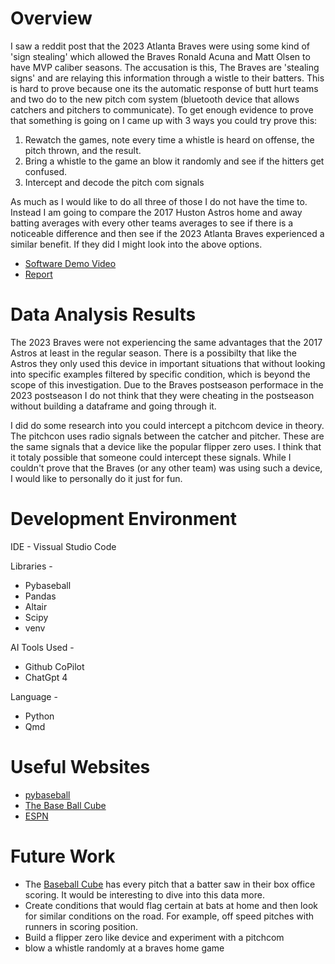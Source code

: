 # Overview

I saw a reddit post that the 2023 Atlanta Braves were using some kind of 'sign stealing' which allowed the Braves Ronald Acuna and Matt Olsen to have MVP caliber seasons. The accusation is this, The Braves are 'stealing signs' and are relaying this information through a wistle to their batters. This is hard to prove because one its the automatic response of butt hurt teams and two do to the new pitch com system (bluetooth device that allows catchers and pitchers to communicate). To get enough evidence to prove that something is going on I came up with 3 ways you could try prove this:

1. Rewatch the games, note every time a whistle is heard on offense, the pitch thrown, and the result.
1. Bring a whistle to the game an blow it randomly and see if the hitters get confused.
1. Intercept and decode the pitch com signals

As much as I would like to do all three of those I do not have the time to. Instead I am going to compare the 2017 Huston Astros home and away batting averages with every other teams averages to see if there is a noticeable difference and then see if the 2023 Atlanta Braves experienced a similar benefit. If they did I might look into the above options.

* [Software Demo Video ](https://youtu.be/OGk9eSj16z0)
* [Report](https://spencer-damiano.github.io/pybaseball-experiment/main.html)

# Data Analysis Results

The 2023 Braves were not experiencing the same advantages that the 2017 Astros at least in the regular season. There is a possibilty that like the Astros they only used this device in important situations that without looking into specific examples filtered by specific condition, which is beyond the scope of this investigation. Due to the Braves postseason performace in the 2023 postseason I do not think that they were cheating in the postseason without building a dataframe and going through it.

I did do some research into you could intercept a pitchcom device in theory. The pitchcon uses radio signals between the catcher and pitcher. These are the same signals that a device like the popular flipper zero uses. I think that it totaly possible that someone could intercept these signals. While I couldn't prove that the Braves (or any other team) was using such a device, I would like to personally do it just for fun.

# Development Environment

IDE - Vissual Studio Code

Libraries -

* Pybaseball
* Pandas
* Altair
* Scipy
* venv 

AI Tools Used -

* Github CoPilot
* ChatGpt 4

Language - 
* Python
* Qmd

# Useful Websites

* [pybaseball](https://github.com/jldbc/pybaseball)
* [The Base Ball Cube](https://www.thebaseballcube.com/content/playoff_year/2017/)
* [ESPN](espn.com)

# Future Work

* The [Baseball Cube](https://www.thebaseballcube.com/content/playoff_year/2017/) has every pitch that a batter saw in their box office scoring. It would be interesting to dive into this data more.
* Create conditions that would flag certain at bats at home and then look for similar conditions on the road. For example, off speed pitches with runners in scoring position.
* Build a flipper zero like device and experiment with a pitchcom
* blow a whistle randomly at a braves home game

